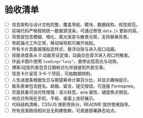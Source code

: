 # 验收清单

- [ ] 信息架构与设计文档完整，覆盖导航、模块、数据结构、视觉规范。
- [ ] 前端代码严格按照统一数据源渲染，可通过修改 `data.js` 更新内容。
- [ ] 背景层包含模糊、暗化、柔光渐变与散景光斑，支持替换背景。
- [ ] 导航锚点工作正常，移动端导航可展开收起。
- [ ] 所有卡片具备玻璃拟态样式、悬浮动效与进入视口动画。
- [ ] 技能进度条从 0 动画至设定值，动画仅在首次进入视口时触发。
- [ ] 作品卡图片使用 `loading="lazy"`，悬停出现高光与动效。
- [ ] 博客/动态列表包含日期格式化并链接到外部文章。
- [ ] 信息卡片呈现 3–6 个项目，可由数据控制。
- [ ] 人生进度条根据生日与期望寿命计算百分比，并显示趣味提示。
- [ ] 联系表单包含姓名、邮箱、留言、提交按钮，可连接 Formspree。 
- [ ] 页面具备可访问性增强：语义标签、aria 属性、键盘焦点明显。
- [ ] 响应式布局在手机、平板、桌面上良好展示。
- [ ] 代码结构清晰，CSS/JS 按职责拆分，README 提供使用指导。
- [ ] 所有资源路径相对且无构建依赖，可直接部署静态站点。
